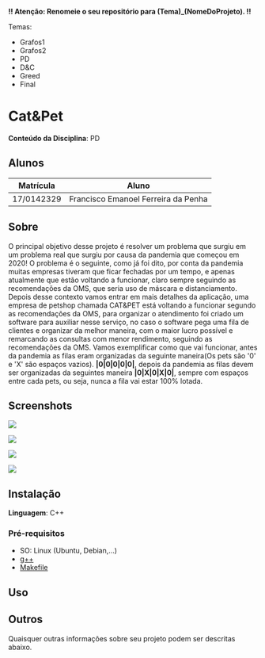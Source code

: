 **!! Atenção: Renomeie o seu repositório para (Tema)_(NomeDoProjeto). !!** 

Temas:
 - Grafos1
 - Grafos2
 - PD
 - D&C
 - Greed
 - Final 
 

# Cat&Pet

**Conteúdo da Disciplina**: PD<br>

## Alunos
|Matrícula | Aluno |
| -- | -- |
| 17/0142329 | Francisco Emanoel Ferreira da Penha |

## Sobre 
O principal objetivo desse projeto é resolver um problema que surgiu em um problema real que surgiu por causa da pandemia que começou em 2020! O problema é o seguinte, como já foi dito, por conta da pandemia muitas empresas tiveram que ficar fechadas por um tempo, e apenas atualmente que estão voltando a funcionar, claro sempre seguindo as recomendações da OMS, que seria uso de máscara e distanciamento. Depois desse contexto vamos entrar em mais detalhes da aplicação, uma empresa de petshop chamada CAT&PET está voltando a funcionar segundo as recomendações da OMS, para organizar o atendimento foi criado um software para auxiliar nesse serviço, no caso o software pega uma fila de clientes e organizar da melhor maneira, com o maior lucro possível e remarcando as consultas com menor rendimento, seguindo as recomendações da OMS. Vamos exemplificar como que vai funcionar, antes da pandemia as filas eram organizadas da seguinte maneira(Os pets são '0' e 'X' são espaços vazios). **|0|0|0|0|0|**, depois da pandemia as filas devem ser organizadas da seguintes maneira **|0|X|0|X|0|**, sempre com espaços entre cada pets, ou seja, nunca a fila vai estar 100% lotada.


## Screenshots

![](https://raw.githubusercontent.com/projeto-de-algoritmos/PD-PWD/master/images/menu.png)

![](https://raw.githubusercontent.com/projeto-de-algoritmos/PD-PWD/master/images/info-geral.png)

![](https://raw.githubusercontent.com/projeto-de-algoritmos/PD-PWD/master/images/probelma.png)

![](https://raw.githubusercontent.com/projeto-de-algoritmos/PD-PWD/master/images/resposta-final.png)


## Instalação 
**Linguagem**: C++<br>
### Pré-requisitos
- SO: Linux (Ubuntu, Debian,...)
- [g++](https://linuxconfig.org/how-to-install-g-the-c-compiler-on-ubuntu-18-04-bionic-beaver-linux)
- [Makefile](https://zoomadmin.com/HowToInstall/UbuntuPackage/make)



## Uso 







## Outros 
Quaisquer outras informações sobre seu projeto podem ser descritas abaixo.




